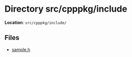 <a id="dir_af0444ea0c7ec8635d6db1da8eb19d03"></a>
# Directory src/cpppkg/include

**Location**: `src/cpppkg/include/`





## Files

* [sample.h](sample_8h.md#sample_8h)

[C++]: https://img.shields.io/badge/language-C%2B%2B-blue (C++)